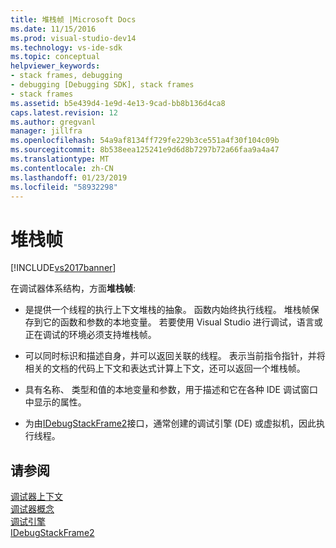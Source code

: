 ```yaml
---
title: 堆栈帧 |Microsoft Docs
ms.date: 11/15/2016
ms.prod: visual-studio-dev14
ms.technology: vs-ide-sdk
ms.topic: conceptual
helpviewer_keywords:
- stack frames, debugging
- debugging [Debugging SDK], stack frames
- stack frames
ms.assetid: b5e439d4-1e9d-4e13-9cad-bb8b136d4ca8
caps.latest.revision: 12
ms.author: gregvanl
manager: jillfra
ms.openlocfilehash: 54a9af8134ff729fe229b3ce551a4f30f104c09b
ms.sourcegitcommit: 8b538eea125241e9d6d8b7297b72a66faa9a4a47
ms.translationtype: MT
ms.contentlocale: zh-CN
ms.lasthandoff: 01/23/2019
ms.locfileid: "58932298"
---
```

# <a name="stack-frames"></a>堆栈帧
[!INCLUDE[vs2017banner](../../includes/vs2017banner.md)]

在调试器体系结构，方面**堆栈帧**:  
  
-   是提供一个线程的执行上下文堆栈的抽象。 函数内始终执行线程。 堆栈帧保存到它的函数和参数的本地变量。 若要使用 Visual Studio 进行调试，语言或正在调试的环境必须支持堆栈帧。  
  
-   可以同时标识和描述自身，并可以返回关联的线程。 表示当前指令指针，并将相关的文档的代码上下文和表达式计算上下文，还可以返回一个堆栈帧。  
  
-   具有名称、 类型和值的本地变量和参数，用于描述和它在各种 IDE 调试窗口中显示的属性。  
  
-   为由[IDebugStackFrame2](../../extensibility/debugger/reference/idebugstackframe2.md)接口，通常创建的调试引擎 (DE) 或虚拟机，因此执行线程。  
  
## <a name="see-also"></a>请参阅  
 [调试器上下文](../../extensibility/debugger/debugger-contexts.md)   
 [调试器概念](../../extensibility/debugger/debugger-concepts.md)   
 [调试引擎](../../extensibility/debugger/debug-engine.md)   
 [IDebugStackFrame2](../../extensibility/debugger/reference/idebugstackframe2.md)
